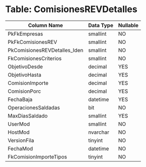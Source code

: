 # Table: ComisionesREVDetalles

| Column Name | Data Type | Nullable |
|-------------|-----------|----------|
| PkFkEmpresas | smallint | NO |
| PkFkComisionesREV | smallint | NO |
| PkComisionesREVDetalles_Iden | smallint | NO |
| FkComisionesCriterios | smallint | NO |
| ObjetivoDesde | decimal | YES |
| ObjetivoHasta | decimal | YES |
| ComisionImporte | decimal | YES |
| ComisionPorc | decimal | YES |
| FechaBaja | datetime | YES |
| OperacionesSaldadas | bit | NO |
| MaxDiasSaldado | smallint | YES |
| UserMod | smallint | NO |
| HostMod | nvarchar | NO |
| VersionFila | tinyint | NO |
| FechaMod | datetime | NO |
| FkComisionImporteTipos | tinyint | NO |
